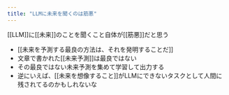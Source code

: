 ```yaml
---
title: "LLMに未来を聞くのは筋悪"
---
```


[[LLM]]に[[未来]]のことを聞くこと自体が[[筋悪]]だと思う
- [[未来を予測する最良の方法は、それを発明することだ]]
- 文章で書かれた[[未来予測]]は最良ではない
- その最良ではない未来予測を集めて学習して出力する
- 逆にいえば、[[未来を想像すること]]がLLMにできないタスクとして人間に残されてるのかもしれないな
